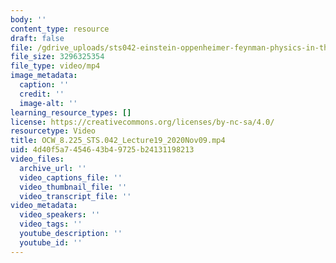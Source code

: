 ```yaml
---
body: ''
content_type: resource
draft: false
file: /gdrive_uploads/sts042-einstein-oppenheimer-feynman-physics-in-the-20th-century/1mQCB71NcTgZc4Tw54LDmuDZOsDgNsUXB/ocw_8225_sts042_lecture19_2020nov09.mp4
file_size: 3296325354
file_type: video/mp4
image_metadata:
  caption: ''
  credit: ''
  image-alt: ''
learning_resource_types: []
license: https://creativecommons.org/licenses/by-nc-sa/4.0/
resourcetype: Video
title: OCW_8.225_STS.042_Lecture19_2020Nov09.mp4
uid: 4d40f5a7-4546-43b4-9725-b24131198213
video_files:
  archive_url: ''
  video_captions_file: ''
  video_thumbnail_file: ''
  video_transcript_file: ''
video_metadata:
  video_speakers: ''
  video_tags: ''
  youtube_description: ''
  youtube_id: ''
---
```

